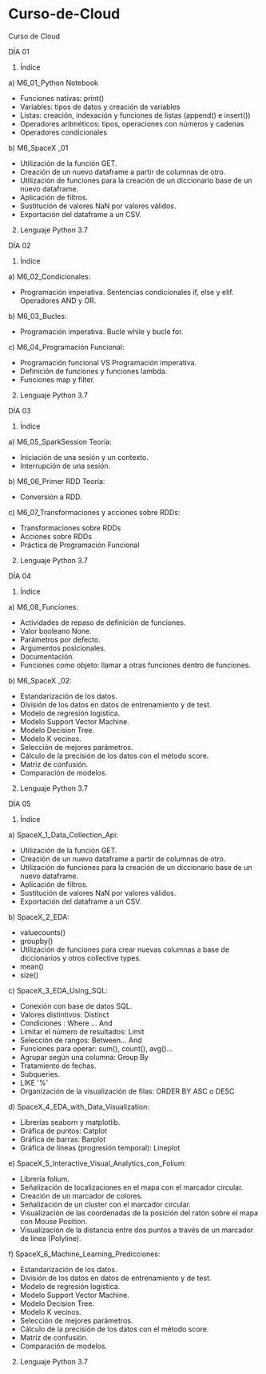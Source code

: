 # Curso-de-Cloud
Curso de Cloud

DÍA 01

  1. Índice

a) M6_01_Python Notebook
  - Funciones nativas: print()
  - Variables: tipos de datos y creación de variables
  - Listas: creación, indexación y funciones de listas (append() e insert())
  - Operadores aritméticos: tipos, operaciones con números y cadenas
  - Operadores condicionales
  
b) M6_SpaceX _01
  - Utilización de la función GET.
  - Creación de un nuevo dataframe a partir de columnas de otro.
  - Utilización de funciones para la creación de un diccionario base de un nuevo dataframe.
  - Aplicación de filtros.
  - Sustitución de valores NaN por valores válidos.
  - Exportación del dataframe a un CSV.
  
  2. Lenguaje Python 3.7

DÍA 02

  1. Índice

a) M6_02_Condicionales:
  - Programación imperativa. Sentencias condicionales if, else y elif. Operadores AND y OR.
  
b) M6_03_Bucles:
  - Programación imperativa. Bucle while y bucle for.
  
c) M6_04_Programación Funcional:
  - Programación funcional VS Programación imperativa. 
  - Definición de funciones y funciones lambda.
  - Funciones map y filter.
  
  2. Lenguaje Python 3.7

DÍA 03

  1. Índice

a) M6_05_SparkSession Teoría:
  - Iniciación de una sesión y un contexto.
  - Interrupción de una sesión.
  
b) M6_06_Primer RDD Teoría:
  - Conversión a RDD.
  
c) M6_07_Transformaciones y acciones sobre RDDs:
  - Transformaciones sobre RDDs
  - Acciones sobre RDDs
  - Práctica de Programación Funcional
  
  2. Lenguaje Python 3.7

DÍA 04

  1. Índice

a) M6_08_Funciones:
  - Actividades de repaso de definición de funciones.
  - Valor booleano None.
  - Parámetros por defecto.
  - Argumentos posicionales.
  - Documentación.
  - Funciones como objeto: llamar a otras funciones dentro de funciones.
  
b) M6_SpaceX _02:
  - Estandarización de los datos.
  - División de los datos en datos de entrenamiento y de test.
  - Modelo de regresión logística.
  - Modelo Support Vector Machine.
  - Modelo Decision Tree.
  - Modelo K vecinos.
  - Selección de mejores parámetros.
  - Cálculo de la precisión de los datos con el método score.
  - Matriz de confusión.
  - Comparación de modelos.
  
  2. Lenguaje Python 3.7

DÍA 05

  1. Índice

a) SpaceX_1_Data_Collection_Api:
  - Utilización de la función GET.
  - Creación de un nuevo dataframe a partir de columnas de otro.
  - Utilización de funciones para la creación de un diccionario base de un nuevo dataframe.
  - Aplicación de filtros.
  - Sustitución de valores NaN por valores válidos.
  - Exportación del dataframe a un CSV.
  
b) SpaceX_2_EDA:
  - valuecounts()
  - groupby()
  - Utilización de funciones para crear nuevas columnas a base de diccionarios y otros collective types.
  - mean()
  - size()
   
c) SpaceX_3_EDA_Using_SQL:
  - Conexión con base de datos SQL.
  - Valores distintivos: Distinct
  - Condiciones : Where ... And
  - Limitar el número de resultados: Limit
  - Selección de rangos: Between... And
  - Funciones para operar: sum(), count(), avg()...
  - Agrupar según una columna: Group By
  - Tratamiento de fechas.
  - Subqueries.
  - LIKE '%'
  - Organización de la visualización de filas: ORDER BY ASC o DESC

d) SpaceX_4_EDA_with_Data_Visualization:
  - Librerías seaborn y matplotlib.
  - Gráfica de puntos: Catplot
  - Gráfica de barras: Barplot
  - Gráfica de líneas (progresión temporal): Lineplot
 
e) SpaceX_5_Interactive_Visual_Analytics_con_Folium:
  - Librería folium.
  - Señalización de localizaciones en el mapa con el marcador circular.
  - Creación de un marcador de colores.
  - Señalización de un cluster con el marcador circular.
  - Visualización de las coordenadas de la posición del ratón sobre el mapa con Mouse Position.
  - Visualización de la distancia entre dos puntos a través de un marcador de línea (Polyline).

f) SpaceX_6_Machine_Learning_Predicciones:
  - Estandarización de los datos.
  - División de los datos en datos de entrenamiento y de test.
  - Modelo de regresión logística.
  - Modelo Support Vector Machine.
  - Modelo Decision Tree.
  - Modelo K vecinos.
  - Selección de mejores parámetros.
  - Cálculo de la precisión de los datos con el método score.
  - Matriz de confusión.
  - Comparación de modelos.
  
  2. Lenguaje Python 3.7

